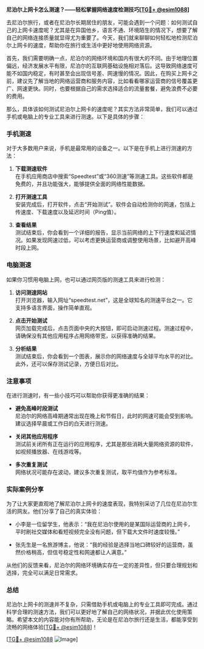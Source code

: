 **尼泊尔上网卡怎么测速？——轻松掌握网络速度检测技巧[[TG💪+ @esim1088](https://t.me/s/esim1088)]**

去尼泊尔旅行，或者在尼泊尔长期居住的朋友，可能会遇到一个问题：如何测试自己的上网卡速度呢？尤其是在异国他乡，语言不通、环境陌生的情况下，想要了解自己的网络连接质量就显得尤为重要了。今天，我们就来聊聊如何轻松地检测尼泊尔上网卡的速度，帮助你在旅行或生活中更好地使用网络资源。

首先，我们需要明确一点，尼泊尔的网络环境和国内有很大的不同。由于地理位置偏远，经济发展水平有限，尼泊尔的互联网基础设施相对落后。这导致网络速度可能不如国内稳定，有时甚至会出现信号差、网速慢的情况。因此，在购买上网卡之前，建议先了解当地的网络运营商和服务内容，比如看看哪家运营商的信号覆盖更广、网速更快。同时，也要根据自己的需求选择适合的流量套餐，避免浪费不必要的费用。

那么，具体该如何测试尼泊尔上网卡的速度呢？其实方法非常简单，我们可以通过手机或电脑上的专业工具来进行测速。以下是具体的步骤：

### 手机测速

对于大多数用户来说，手机是最常用的设备之一。以下是在手机上进行测速的方法：

1. **下载测速软件**  
   在手机应用商店中搜索“Speedtest”或“360测速”等测速工具。这些软件都是免费的，并且功能强大，能够提供全面的网络性能数据。

2. **打开测速工具**  
   安装完成后，打开软件，点击“开始测试”。软件会自动检测你的网速，包括上传速度、下载速度以及延迟时间（Ping值）。

3. **查看结果**  
   测试结束后，你会看到一个详细的报告，显示当前网络的上下行速度和延迟情况。如果发现网速过低，可以考虑更换运营商或调整使用场景，比如避开高峰时段上网。

### 电脑测速

如果你习惯用电脑上网，也可以通过网页版的测速工具来进行检测：

1. **访问测速网站**  
   打开浏览器，输入网址“speedtest.net”，这是全球知名的测速平台之一。它支持多语言界面，操作简单直观。

2. **点击开始测试**  
   网页加载完成后，点击页面中央的大按钮，即可启动测速过程。测速过程中，请确保没有其他应用程序占用网络带宽，以获得准确的结果。

3. **分析结果**  
   测试结束后，你会看到一个图表，展示你的网络速度与全球平均水平的对比。此外，还可以保存测试记录，方便日后对比。

### 注意事项

在进行测速时，有一些小技巧可以帮助你获得更准确的结果：

- **避免高峰时段测试**  
  尼泊尔的网络高峰期通常出现在晚上和节假日，此时的网速可能会受到影响。建议选择早晨或工作日的白天进行测速。

- **关闭其他应用程序**  
  测试前关闭所有正在运行的应用程序，尤其是那些消耗大量网络资源的软件，如视频播放器、在线游戏等。

- **多次重复测试**  
  网络状况可能存在波动，建议多次重复测试，取平均值作为参考标准。

### 实际案例分享

为了让大家更直观地了解尼泊尔上网卡的速度表现，我特别采访了几位在尼泊尔生活的网友。他们分享了自己的真实体验：

- 小李是一位留学生，他表示：“我在尼泊尔使用的是某国际运营商的上网卡，平时刷社交媒体和看短视频完全没有问题，但下载大文件时速度较慢。”

- 张先生是一名旅游博主，他说：“我的经验是选择当地口碑较好的运营商，虽然价格稍高，但信号稳定性和网速都让人满意。”

从他们的反馈来看，尼泊尔的网络环境确实存在一定的差异性，但只要合理规划和选择，完全可以满足日常需求。

### 总结

尼泊尔上网卡的测速并不复杂，只需借助手机或电脑上的专业工具即可完成。通过科学合理的测速方法，我们可以更好地了解自己的网络状况，并据此优化使用策略。希望本文的内容能对你有所帮助，无论是在尼泊尔旅行还是生活，都能享受到流畅的网络体验[[TG💪+ @esim1088](https://t.me/s/esim1088)]！

[[TG💪+ @esim1088](https://t.me/s/esim1088) ![Image](https://i.postimg.cc/4NQfJmqS/Snipaste-2025-05-13-00-14-12.png)]